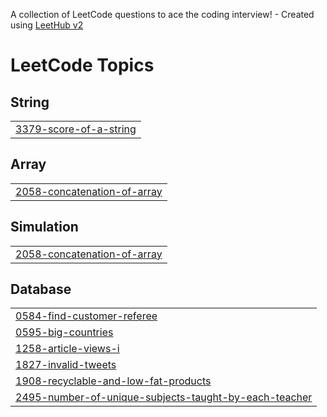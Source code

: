 A collection of LeetCode questions to ace the coding interview! - Created using [LeetHub v2](https://github.com/arunbhardwaj/LeetHub-2.0)
<!---LeetCode Topics Start-->
# LeetCode Topics
## String
|  |
| ------- |
| [3379-score-of-a-string](https://github.com/rohithyv/LeetCode_SQL/tree/master/3379-score-of-a-string) |
## Array
|  |
| ------- |
| [2058-concatenation-of-array](https://github.com/rohithyv/LeetCode_SQL/tree/master/2058-concatenation-of-array) |
## Simulation
|  |
| ------- |
| [2058-concatenation-of-array](https://github.com/rohithyv/LeetCode_SQL/tree/master/2058-concatenation-of-array) |
## Database
|  |
| ------- |
| [0584-find-customer-referee](https://github.com/rohithyv/LeetCode_SQL/tree/master/0584-find-customer-referee) |
| [0595-big-countries](https://github.com/rohithyv/LeetCode_SQL/tree/master/0595-big-countries) |
| [1258-article-views-i](https://github.com/rohithyv/LeetCode_SQL/tree/master/1258-article-views-i) |
| [1827-invalid-tweets](https://github.com/rohithyv/LeetCode_SQL/tree/master/1827-invalid-tweets) |
| [1908-recyclable-and-low-fat-products](https://github.com/rohithyv/LeetCode_SQL/tree/master/1908-recyclable-and-low-fat-products) |
| [2495-number-of-unique-subjects-taught-by-each-teacher](https://github.com/rohithyv/LeetCode_SQL/tree/master/2495-number-of-unique-subjects-taught-by-each-teacher) |
<!---LeetCode Topics End-->